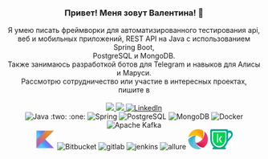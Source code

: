 <div id="header" align="center">
    <h3>Привет! Меня зовут Валентина! 👋</h3>
    Я умею писать фреймворки для автоматизированного тестирования api, <br>веб и мобильных приложений, REST API на Java с
    использованием Spring Boot, 
    <br>
    PostgreSQL и MongoDB.
    <br>Также занимаюсь разработкой ботов для Telegram и навыков для Алисы и Маруси. 
    <br>Рассмотрю сотрудничество или участие в интересных проектах, пишите в  
</div>
<br>
<div align="center">
    <a href="https://t.me/valentinakole">
        <img src="https://img.shields.io/badge/Telegram-2CA5E0?style=for-the-badge&logo=telegram&logoColor=white">
    </a>
    <a href="mailto:valentinavasileva34@gmail.com">
        <img src="https://img.shields.io/badge/Gmail-D14836?style=for-the-badge&logo=gmail&logoColor=whitehttps://img.shields.io/badge/Gmail-D14836?style=for-the-badge&logo=gmail&logoColor=white">
    </a>
    <a href="https://www.linkedin.com/in/valentina-kolesnikova/">
        <img src="https://img.shields.io/badge/LinkedIn-blue?style=for-the-badge&logo=linkedin&logoColor=white"
             alt="LinkedIn"/>
    </a>
    <br>
    <!-- <a href="https://javarush.com/users/2770825" target="_blank"> -->
    <!--    <img src="https://cdn.jsdelivr.net/gh/devicons/devicon/icons/rstudio/rstudio-original.svg" alt="JavaRush" -->
    <!--         width="40px"> -->
    <!-- </a> -->
</div>

<div align="center">
    <img height="45" width="45" title="Java" alt="Java"
         src="https://cdn.jsdelivr.net/gh/devicons/devicon/icons/java/java-original-wordmark.svg"> :two: :one:
    <img height="45" width="45" title="Spring" alt="Spring"
         src="https://cdn.jsdelivr.net/gh/devicons/devicon/icons/spring/spring-original-wordmark.svg">
    <img height="45" width="45" title="PostgreSQL" alt="PostgreSQL"
         src="https://cdn.jsdelivr.net/gh/devicons/devicon/icons/postgresql/postgresql-original-wordmark.svg">
    <img height="45" width="45" title="MongoDB" alt="MongoDB"
         src="https://cdn.jsdelivr.net/gh/devicons/devicon/icons/mongodb/mongodb-original-wordmark.svg">
    <img height="45" width="45" title="Docker" alt="Docker"
         src="https://cdn.jsdelivr.net/gh/devicons/devicon/icons/docker/docker-original.svg">
    <img height="45" width="45" title="Apache Kafka" alt="Apache Kafka"
         src="https://cdn.jsdelivr.net/gh/devicons/devicon/icons/apachekafka/apachekafka-original-wordmark.svg">
</div>
<div align="center">
    <img height="40" width="40" title="Kotlin" alt="Kotlin"
         src="https://github.com/Valentina810/Valentina810/blob/main/images/kotlin.png">
    <img height="40" width="40" title="Bitbucket" alt="Bitbucket"
         src="https://cdn.jsdelivr.net/gh/devicons/devicon/icons/bitbucket/bitbucket-original-wordmark.svg">
    <img height="40" width="40" title="gitlab" alt="gitlab"
         src="https://cdn.jsdelivr.net/gh/devicons/devicon@latest/icons/gitlab/gitlab-original.svg">
    <img height="40" width="40" title="jenkins" alt="jenkins"
         src="https://cdn.jsdelivr.net/gh/devicons/devicon@latest/icons/jenkins/jenkins-original.svg">
    <img height="40" width="40" title="allure" alt="allure"
         src="https://github.com/Valentina810/Valentina810/blob/main/images/allure.ico">
    <img height="40" width="40" title="appium" alt="appium"
         src="https://github.com/Valentina810/Valentina810/blob/main/images/appium.png">
    <img height="40" width="45" title="kaspresso" alt="kaspresso"
         src="https://github.com/Valentina810/Valentina810/blob/main/images/kaspresso.png">
</div>

<br>
    <div id="stat" align="center">
        <img src="https://github-profile-summary-cards.vercel.app/api/cards/profile-details?username=Valentina810"
             alt=""/>
    </div>
    <div id="stat" align="center">
        <!--<img src="https://github-readme-stats.vercel.app/api?username=Valentina810&show_icons=true">-->
        <!--<img src="https://leetcode-stats-six.vercel.app/api?username=Valentina810" alt=""/>-->
        <!--<img src="https://github.com/Valentina810/github-readme-activity-graph" alt=""/>-->
    </div>
